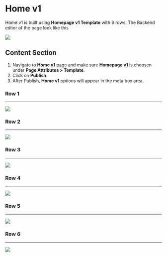 # Home v1

Home v1 is built using **Homepage v1 Template** with 6 rows. The Backend editor of the page look like this

![](http://transvelo.github.io/docs/pizzaro/images/home-v1-setting.png)

## Content Section

1. Navigate to **Home v1** page and make sure **Homepage v1** is choosen under **Page Attributes > Template**.
2. Click on **Publish**.
3. After Publish, **Home v1** options will appear in the meta box area.

### Row 1
---

![](http://transvelo.github.io/docs/pizzaro/images/home-v1-setting-row-1.png)

### Row 2
---

![](http://transvelo.github.io/docs/pizzaro/images/home-v1-setting-row-2.png)


### Row 3
---

![](http://transvelo.github.io/docs/pizzaro/images/home-v1-setting-row-3.png)

### Row 4
---

![](http://transvelo.github.io/docs/pizzaro/images/home-v1-setting-row-4.png)

### Row 5
---

![](http://transvelo.github.io/docs/pizzaro/images/home-v1-setting-row-5.png)

### Row 6
---

![](http://transvelo.github.io/docs/pizzaro/images/home-v1-setting-row-6.png)
